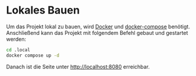 # Lokales Bauen

Um das Projekt lokal zu bauen, wird [Docker](https://www.docker.com/) und [docker-compose](https://docs.docker.com/compose/) benötigt. Anschließend kann das Projekt mit folgendem Befehl gebaut und gestartet werden:

```bash
cd .local
docker compose up -d
```

Danach ist die Seite unter [http://localhost:8080](http://localhost:8080) erreichbar.
